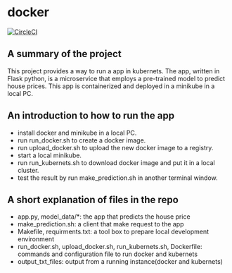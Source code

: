 # docker
[![CircleCI](https://circleci.com/gh/JimZhang37/docker.svg?style=svg)](https://circleci.com/gh/JimZhang37/docker)

## A summary of the project

This project provides a way to run a app in kubernets. The app, written in Flask python, is a microservice that employs a pre-trained model to predict house prices. This app is containerized and deployed in a minikube in a local PC.

## An introduction to how to run the app

* install docker and minikube in a local PC.
* run run_docker.sh to create a docker image.
* run upload_docker.sh to upload the new docker image to a registry.
* start a local minikube.
* run run_kubernets.sh to download docker image and put it in a local cluster.
* test the result by run make_prediction.sh in another terminal window.

## A short explanation of files in the repo

* app.py, model_data/*: the app that predicts the house price
* make_prediction.sh: a client that make request to the app
* Makefile, requirments.txt: a tool box to prepare local development environment
* run_docker.sh, upload_docker.sh, run_kubernets.sh, Dockerfile: commands and configuration file to run docker and kubernets
* output_txt_files: output from a running instance(docker and kubernets)